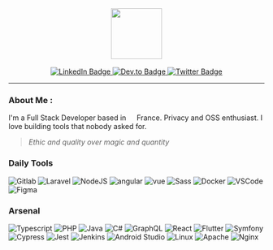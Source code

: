 <div id="header" align="center">
  <img src="https://media.giphy.com/media/v1.Y2lkPTc5MGI3NjExaW1qNGFreDQ2bzJzdDZzcDZvMmRod3puaHBxajUyeTFjamZjdDFvNyZlcD12MV9pbnRlcm5hbF9naWZfYnlfaWQmY3Q9cw/Oj25fisQ3zhukVWY96/giphy.gif" width="100"/>

<div id="badges" style="margin-top: 16px">
    <a href="https://www.linkedin.com/in/adrien-vaucard/">
        <img src="https://img.shields.io/badge/LinkedIn-0077B5?style=flat&logo=linkedin&logoColor=white" alt="LinkedIn Badge"/>
    </a>
    <a href="#">
        <img src="https://img.shields.io/badge/website-%31DE91?style=flat&logo=About.me&logoColor=white" alt="Dev.to Badge"/>
    </a>
    <a href="https://codepen.com">
        <img src="https://img.shields.io/badge/Codepen-000000?style=flat&logo=codepen&logoColor=white" alt="Twitter Badge"/>
    </a>
</div>
</div>

---

### About Me :

I'm a Full Stack Developer based in <img src="https://cdn-icons-png.flaticon.com/512/197/197560.png" width="13"/> France. Privacy and OSS enthusiast. I love building tools that nobody asked for.

> *Ethic and quality over magic and quantity*

### Daily Tools

<p>
    <img alt="Gitlab" src="https://img.shields.io/badge/-GitLab%20CI-330F63?style=flat&logo=gitlab&logoColor=white" />
    <img alt="Laravel" src="https://img.shields.io/badge/Laravel-FF2D20?style=flat&logo=laravel&logoColor=white" />
    <img alt="NodeJS" src="https://img.shields.io/badge/Node.js-43853D?style=flat&logo=node.js&logoColor=white" />
    <img alt="angular" src="https://img.shields.io/badge/-Angular-DD0031?style=flat&logo=angular&logoColor=white" />
    <img alt="vue" src="https://img.shields.io/badge/Vue-35495E?style=flat&logo=vue.js&logoColor=4FC08D" />
    <img alt="Sass" src="https://img.shields.io/badge/-Sass-CC6699?style=flat&logo=sass&logoColor=white" />
    <img alt="Docker" src="https://img.shields.io/badge/-Docker-46a2f1?style=flat&logo=docker&logoColor=white" />
    <img alt="VSCode" src="https://img.shields.io/badge/Visual_Studio_Code-0078D4?style=flat&logo=visual%20studio%20code&logoColor=white" />
    <img alt="Figma" src="https://img.shields.io/badge/Figma-F24E1E?style=flat&logo=figma&logoColor=white" />
</p>

### Arsenal

<p>
    <img alt="Typescript" src="https://img.shields.io/badge/TypeScript-007ACC?style=flat&logo=typescript&logoColor=white" />
    <img alt="PHP" src="https://img.shields.io/badge/PHP-777BB4?style=flat&logo=php&logoColor=white" />
    <img alt="Java" src="https://img.shields.io/badge/Java-ED8B00?style=flat&logo=openjdk&logoColor=white" />
    <img alt="C#" src="https://img.shields.io/badge/c%23-%23239120.svg?style=flat&logo=c-sharp&logoColor=white" />
    <img alt="GraphQL" src="https://img.shields.io/badge/-GraphQL-E10098?style=flat&logo=graphql&logoColor=white" />
    <img alt="React" src="https://img.shields.io/badge/React-20232A?style=flat&logo=react&logoColor=61DAFB" />
    <img alt="Flutter" src="https://img.shields.io/badge/Flutter-02569B?style=flat&logo=flutter&logoColor=white" />
    <img alt="Symfony" src="https://img.shields.io/badge/symfony-%23000000.svg?flat&logo=symfony&logoColor=white" />
    <img alt="Cypress" src="https://img.shields.io/badge/-cypress-%23E5E5E5?style=flat&logo=cypress&logoColor=058a5e" />
    <img alt="Jest" src="https://img.shields.io/badge/-jest-%23C21325?style=flat&logo=jest&logoColor=white" />
    <img alt="Jenkins" src="https://img.shields.io/badge/jenkins-%232C5263.svg?style=flat&logo=jenkins&logoColor=white" />
    <img alt="Android Studio" src="https://img.shields.io/badge/Android%20Studio-3DDC84.svg?style=flat&logo=android-studio&logoColor=white" />
    <img alt="Linux" src="https://img.shields.io/badge/Linux-FCC624?style=flat&logo=linux&logoColor=black" />
    <img alt="Apache" src="https://img.shields.io/badge/apache-%23D42029.svg?style=flat&logo=apache&logoColor=white" />
    <img alt="Nginx" src="https://img.shields.io/badge/nginx-%23009639.svg?style=flat&logo=nginx&logoColor=white" />
</p>